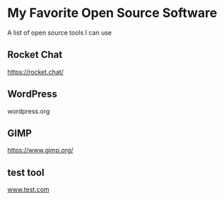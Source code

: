 # My Favorite Open Source Software
A list of open source tools I can use

## Rocket Chat
https://rocket.chat/

## WordPress
wordpress.org

## GIMP
https://www.gimp.org/

## test tool
www.test.com

